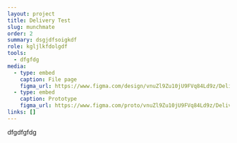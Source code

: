 ```yaml
---
layout: project
title: Delivery Test
slug: munchmate
order: 2
summary: dsgjdfsoigkdf
role: kgljlkfdolgdf
tools:
  - dfgfdg
media:
  - type: embed
    caption: File page
    figma_url: https://www.figma.com/design/vnuZl9Zu10jU9FVq84Ld9z/Delivery-App-for-IOS?node-id=0-1
  - type: embed
    caption: Prototype
    figma_url: https://www.figma.com/proto/vnuZl9Zu10jU9FVq84Ld9z/Delivery-App-for-IOS?page-id=0%3A1&node-id=1-3&p=f&viewport=215%2C183%2C0.34&t=x9BHqoFC9SaceCTT-1&scaling=contain&content-scaling=fixed&starting-point-node-id=1%3A3
links: []
---
```

dfgdfgfdg
